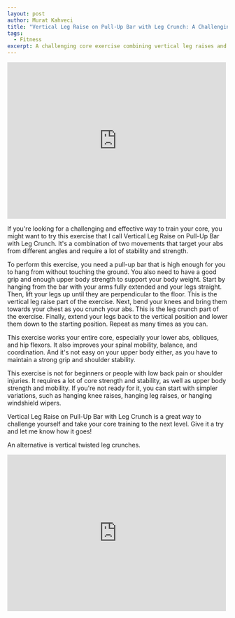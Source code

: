 ```yaml
---
layout: post
author: Murat Kahveci
title: "Vertical Leg Raise on Pull-Up Bar with Leg Crunch: A Challenging Core Exercise"
tags: 
  - Fitness
excerpt: A challenging core exercise combining vertical leg raises and leg crunches on a pull-up bar, targeting abs, obliques, and hip flexors.
---
```


<iframe src="https://www.facebook.com/plugins/post.php?href=https%3A%2F%2Fwww.facebook.com%2Fkahveci.pw%2Fposts%2Fpfbid0rta82Di7X9ooLcw6Nvr879EgNAbJ1Lzo3gmmK7hUrYWUqvFHn5GTZrFK97bEGZAnl&show_text=true&width=500" width="500" height="358" style="border:none;overflow:hidden" scrolling="no" frameborder="0" allowfullscreen="true" allow="autoplay; clipboard-write; encrypted-media; picture-in-picture; web-share"></iframe>

If you're looking for a challenging and effective way to train your core, you might want to try this exercise that I call Vertical Leg Raise on Pull-Up Bar with Leg Crunch. It's a combination of two movements that target your abs from different angles and require a lot of stability and strength.

To perform this exercise, you need a pull-up bar that is high enough for you to hang from without touching the ground. You also need to have a good grip and enough upper body strength to support your body weight. Start by hanging from the bar with your arms fully extended and your legs straight. Then, lift your legs up until they are perpendicular to the floor. This is the vertical leg raise part of the exercise. Next, bend your knees and bring them towards your chest as you crunch your abs. This is the leg crunch part of the exercise. Finally, extend your legs back to the vertical position and lower them down to the starting position. Repeat as many times as you can. 

This exercise works your entire core, especially your lower abs, obliques, and hip flexors. It also improves your spinal mobility, balance, and coordination. And it's not easy on your upper body either, as you have to maintain a strong grip and shoulder stability.

This exercise is not for beginners or people with low back pain or shoulder injuries. It requires a lot of core strength and stability, as well as upper body strength and mobility. If you're not ready for it, you can start with simpler variations, such as hanging knee raises, hanging leg raises, or hanging windshield wipers.

Vertical Leg Raise on Pull-Up Bar with Leg Crunch is a great way to challenge yourself and take your core training to the next level. Give it a try and let me know how it goes!

An alternative is vertical twisted leg crunches. 

<iframe src="https://www.facebook.com/plugins/post.php?href=https%3A%2F%2Fwww.facebook.com%2Fkahveci.pw%2Fposts%2Fpfbid09NALU2BN2Rnhnek7XMsWmdrxKaFVp3xbuDZ7Ct3Rg7EvyxXaDHM8RQ9dJvgXMGHol&show_text=true&width=500" width="500" height="358" style="border:none;overflow:hidden" scrolling="no" frameborder="0" allowfullscreen="true" allow="autoplay; clipboard-write; encrypted-media; picture-in-picture; web-share"></iframe>

